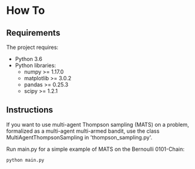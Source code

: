 How To
======

Requirements
------------

The project requires:

- Python 3.6
- Python libraries:
    - numpy >= 1.17.0
    - matplotlib >= 3.0.2
    - pandas >= 0.25.3
    - scipy >= 1.2.1

Instructions
------------

If you want to use multi-agent Thompson sampling (MATS) on a problem, formalized as a multi-agent multi-armed bandit, use the class MultiAgentThompsonSampling in 'thompson_sampling.py'.

Run main.py for a simple example of MATS on the Bernoulli 0101-Chain:

```
python main.py
```

